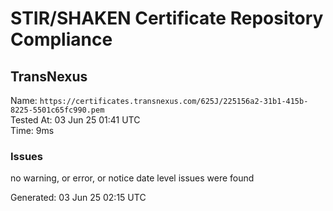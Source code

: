 # STIR/SHAKEN Certificate Repository Compliance

## TransNexus

Name: `https://certificates.transnexus.com/625J/225156a2-31b1-415b-8225-5501c65fc990.pem`\
Tested At: 03 Jun 25 01:41 UTC\
Time: 9ms

### Issues

no warning, or error, or notice date level issues were found

Generated: 03 Jun 25 02:15 UTC